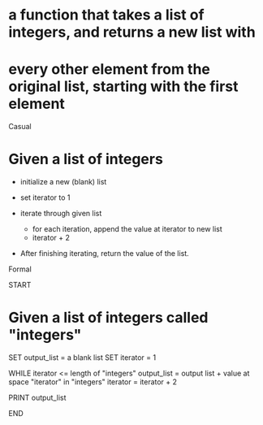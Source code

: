 # a function that takes a list of integers, and returns a new list with
# every other element from the original list, starting with the first element

Casual

# Given a list of integers

- initialize a new (blank) list
- set iterator to 1

- iterate through given list
    - for each iteration, append the value at iterator to new list
    - iterator + 2 

- After finishing iterating, return the value of the list.

Formal

START

# Given a list of integers called "integers"

SET output_list = a blank list
SET iterator = 1

WHILE iterator <= length of "integers"
    output_list = output list + value at space "iterator" in "integers"
    iterator = iterator + 2

PRINT output_list

END